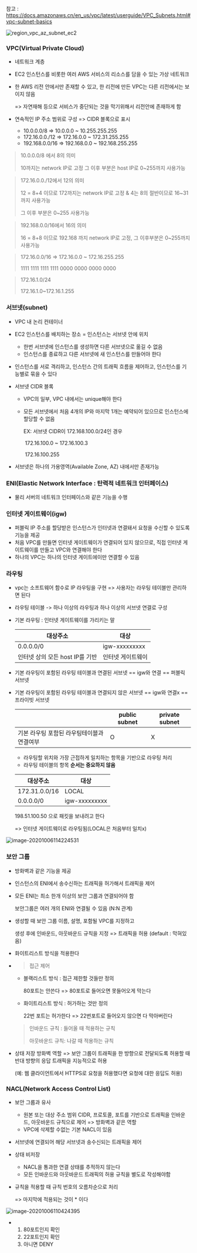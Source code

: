 참고 : https://docs.amazonaws.cn/en_us/vpc/latest/userguide/VPC_Subnets.html#vpc-subnet-basics

![region_vpc_az_subnet_ec2](https://user-images.githubusercontent.com/69428620/95179158-3d34fa80-07fb-11eb-9b0e-87177fd9d60d.png)

### VPC(Virtual Private Cloud)

- 네트워크 계층

- EC2 인스턴스를 비롯한 여러 AWS 서비스의 리소스를 담을 수 있는 가상 네트워크

- 한 AWS 리전 안에서만 존재할 수 있고, 한 리전에 만든 VPC는 다른 리전에서는 보이지 않음

  => 자연재해 등으로 서비스가 중단되는 것을 막기위해서 리전안에 존재하게 함

- 연속적인 IP 주소 범위로 구성 => CIDR 블록으로 표시

  - 10.0.0.0/8 => 10.0.0.0 ~ 10.255.255.255
  - 172.16.0.0./12 => 172.16.0.0 ~ 172.31.255.255
  - 192.168.0.0/16 => 192.168.0.0  ~ 192.168.255.255

> 10.0.0.0/8 에서 8의 의미
>
> 10까지는 network IP로 고정 그 이후 부분은 host IP로 0~255까지 사용가능

> 172.16.0.0./12에서 12의 의미
>
> 12 = 8+4 이므로 172까지는 network IP로 고정 & 4는 8의 절반이므로 16~31까지 사용가능
>
> 그 이후 부분은 0~255 사용가능

> 192.168.0.0/16에서 16의 의미
>
> 16 = 8+8 이므로 192.168 까지 network IP로 고정, 그 이후부분은 0~255까지 사용가능



>172.16.0.0/16 		⇒ 172.16.0.0 ~ 172.16.255.255
>
>1111 1111 1111 1111 0000 0000 0000 0000

>172.16.1.0/24
>
>172.16.1.0~172.16.1.255



### 서브넷(subnet)

- VPC 내 논리 컨테이너

- EC2 인스턴스를 배치하는 장소 = 인스턴스는 서브넷 안에 위치

  - 한번 서브넷에 인스턴스를 생성하면 다른 서브넷으로 옮길 수 없음
  - 인스턴스를 종료하고 다른 서브넷에 새 인스턴스를 만들어야 한다

- 인스턴스를 서로 격리하고, 인스턴스 간의 트래픽 흐름을 제어하고, 인스턴스를 기능별로 묶을 수 있다

- 서브넷 CIDR 블록

  - VPC의 일부, VPC 내에서는 unique해야 한다

  - 모든 서브넷에서 처음 4개의 IP와 마지막 1개는 예약되어 있으므로 인스턴스에 할당할 수 없음

    EX: 서브넷 CIDR이 172.168.100.0/24인 경우

    ​       172.16.100.0 ~ 172.16.100.3

    ​       172.16.100.255 

- 서브넷은 하나의 가용영역(Available Zone, AZ) 내에서만 존재가능



### ENI(Elastic Network Interface : 탄력적 네트워크 인터페이스)

- 물리 서버의 네트워크 인터페이스와 같은 기능을 수행



### 인터넷 게이트웨이(igw)

- 퍼블릭 IP 주소를 할당받은 인스턴스가 인터넷과 연결돼서 요청을 수신할 수 있도록 기능을 제공
- 처음 VPC를 만들면 인터넷 게이트웨이가 연결되어 있지 않으므로, 직접 인터넷 게이트웨이를 만들고 VPC와 연결해야 한다
- 하나의 VPC는 하나의 인터넷 게이트에이만 연결할 수 있음



### 라우팅

- vpc는 소프트웨어 함수로 IP 라우팅을 구현 => 사용자는 라우팅 테이블만 관리하면 된다

- 라우팅 테이블 -> 하나 이상의 라우팅과 하나 이상의 서브넷 연결로 구성

- 기본 라우팅 : 인터넷 게이트웨이를 가리키는 말

  | 대상주소                        | 대상              |
  | ------------------------------- | ----------------- |
  | 0.0.0.0/0                       | igw-xxxxxxxxx     |
  | 인터넷 상의 모든 host IP를 기반 | 인터넷 게이트웨이 |

- 기본 라우팅이 포함된 라우팅 테이블과 연결된 서브넷 == igw와 연결 ==  퍼블릭 서브넷

- 기본 라우팅이 포함된 라우팅 테이블과 연결되지 않은 서브넷 == igw와 연결x == 프라이빗 서브넷

  |                                            | public subnet | private subnet |
  | ------------------------------------------ | ------------- | -------------- |
  | 기본 라우팅 포함된 라우팅테이블과 연결여부 | O             | X              |

  - 라우팅할 위치와 가장 근접하게 일치하는 항목을 기반으로 라우팅 처리
  - 라우팅 테이블의 항목 **순서는 중요하지 않음**

  | 대상주소      | 대상          |
  | ------------- | ------------- |
  | 172.31.0.0/16 | LOCAL         |
  | 0.0.0.0/0     | igw-xxxxxxxxx |

  198.51.100.50 으로 패킷을 보내려고 한다

  => 인터넷 게이트웨이로 라우팅됨(LOCAL은 처음부터 일치x)

![image-20201006114224531](https://user-images.githubusercontent.com/69428620/95178714-b7b14a80-07fa-11eb-9f2a-4f9d9569bb1f.png)

### 보안 그룹

- 방화벽과 같은 기능을 제공

- 인스턴스의 ENI에서 송수신하는 트래픽을 허가해서 트래픽을 제어

- 모든 ENI는 최소 한개 이상의  보안 그룹과 연결되어야 함

  보안그룹은 여러 개의 ENI와 연결될 수 있음 (N:N 관계)

- 생성할 때 보안 그룹 이름, 설명, 포함될 VPC를 지정하고

  생성 후에 인바운드, 아웃바운드 규칙을 지정 => 트래픽을 허용 (default : 막혀있음)

- 화이트리스트 방식을 적용한다

- >  접근 제어

  - 블랙리스트 방식 :  접근 제한할 것들만 정의

    80포트는 안쓴다 => 80포트로 들어오면 못들어오게 막는다

  - 화이트리스트 방식 : 허가하는 것만 정의

    22번 포트는 허가한다 => 22번포트로 들어오지 않으면 다 막아버린다

  > 인바운드 규칙 : 들어올 때 적용하는 규칙
  >
  > 아웃바운드 규칙: 나갈 때 적용하는 규칙

- 상태 저장 방화벽 역할 => 보안 그룹이 트래픽을 한 방향으로 전달되도록 허용할 때 반대 방향의 응답 트래픽을 지능적으로 허용

  (예: 웹 클라이언트에서 HTTPS로 요청을 허용했다면 요청에 대한 응답도 허용)



### NACL(Network Access Control List)

- 보안 그룹과 유사
  - 원본 또는 대상 주소 범위 CIDR, 프로토콜, 포트를 기반으로 트래픽을 인바운드, 아웃바운드 규칙으로 제어  => 방화벽과 같은 역할
  - VPC에 삭제할 수없는 기본 NACL이 있음
  
- 서브넷에 연결되어 해당 서브넷과 송수신되는 트래픽을 제어

- 상태 비저장
  - NACL을 통과한 연결 상태를 추적하지 않는다
  - 모든 인바운드와 아웃바운드 트래픽의 허용 규칙을 별도로 작성해야함
  
- 규칙을 적용할 때 규칙 번호의 오름차순으로 처리

  => 마지막에 적용되는 것이 * 이다

![image-20201006110424395](https://user-images.githubusercontent.com/69428620/95179648-e2e86980-07fb-11eb-9743-36dc4fbdc680.png)

  - 1. 80포트인지 확인
    2. 22포트인지 확인
    3. 아니면 DENY

